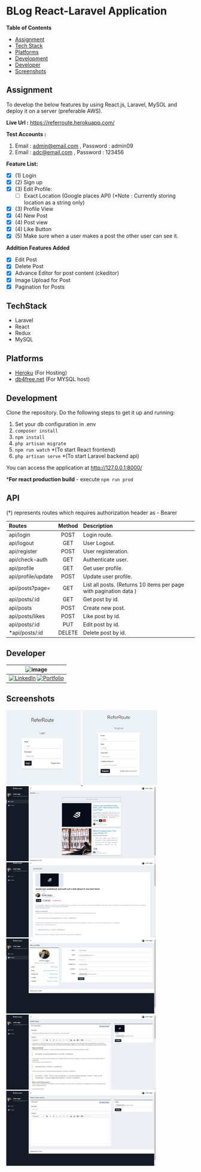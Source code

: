 # BLog React-Laravel Application

**Table of Contents** 
 - [Assignment](#assignment)
 - [Tech Stack](#techstack)
 - [Platforms](#platforms)
 - [Development](#development)
 - [Developer](#development)
 - [Screenshots](#Screenshots)

## Assignment
To develop the below features by using React.js, Laravel, MySOL and deploy it on a server (preferable AWS).

**Live Url :**  https://referroute.herokuapp.com/

**Test Accounts :** 
 1.  Email  : admin@email.com , Password : admin09 
 2. Email : adc@email.com , Password : 123456

**Feature List:**
 - [x] (1) Login
 - [x] (2) Sign up 
 - [x] (3) Edit Profile: 
    - [ ] Exact Location (Google places API) 
        (*Note : Currently storing location as a string only)
 - [x] (3) Profile View
 - [x] (4) New Post 
 - [x] (4) Post view 
 - [x] (4) Like Button
 - [x] (5) Make sure when a user makes a post the other user can see it.
 
**Addition Features Added**
 - [x] Edit Post 
 - [x] Delete Post
 - [x] Advance Editor for post content (ckeditor)
 - [x] Image Upload for Post
 - [x] Pagination for Posts

## TechStack 
 - Laravel 
 - React 
 - Redux
 - MySQL

## Platforms
- [Heroku](https://www.heroku.com/) (For Hosting)
- [db4free.net](https://db4free.net/) (For MYSQL host)

## Development
Clone the repository. Do the following steps to get it up and running:
1. Set your db configuration in .env
2. `composer install`
3. `npm install`
4. `php artisan migrate`
5. `npm run watch` *(To start React frontend)
6. `php artisan serve` *(To start Laravel backend api)

You can access the application at http://127.0.0.1:8000/

***For react production build** - execute `npm run prod`

## API  

(\*) represents routes which requires authorization header as - Bearer <API TOKEN>

 | Routes | Method | Description | 
 |:----------|:-------------:|:------| 
 | api/login | POST | Login route. | 
 | api/logout | GET | User Logout. | 
 | api/register | POST | User registeration. | 
 | api/check-auth | GET | Authenticate user. | 
 | api/profile | GET | Get user profile. | 
 | api/profile/update | POST | Update user profile. | 
 | api/posts?page= | GET | List all posts. (Returns 10 items per page with pagination data )| 
 | api/posts/:id | GET | Get post by id. | 
 | api/posts | POST | Create new post. | 
 | api/posts/likes | POST | Like post by id. | 
 | api/posts/:id | PUT | Edit post by id. | 
 | *api/posts/:id | DELETE | Delete post by id. |


## Developer 
| ![image](https://avatars3.githubusercontent.com/u/41014321?s=128&v=4) |
|:-:|
| [![LinkedIn](https://icons.iconarchive.com/icons/danleech/simple/32/linkedin-icon.png)](https://www.linkedin.com/in/smith-gajjar-5a27716b/) [![Portfolio](https://icons.iconarchive.com/icons/dtafalonso/android-lollipop/32/Browser-icon.png)](https://smithgajjar.me) |
## Screenshots

<a href="#">
    <img src="screenshots/login.png" alt="ss" width="200" height="200">
</a>
<a href="#">
    <img src="screenshots/register.png" alt="ss" width="200" height="200">
</a>
<a href="#">
    <img src="screenshots/feed.png" alt="ss" width="400" height="200">
</a>
<a href="#">
    <img src="screenshots/view.png" alt="ss" width="400" height="200">
</a>
<a href="#">
    <img src="screenshots/profile.png" alt="ss" width="400" height="200">
</a>
<a href="#">
    <img src="screenshots/edit.png" alt="ss" width="400" height="200">
</a>
<a href="#">
    <img src="screenshots/new.png" alt="ss" width="400" height="200">
</a>
